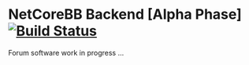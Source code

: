 # NetCoreBB Backend [Alpha Phase] [![Build Status](https://dev.azure.com/NetCoreBB/NetCoreBB%20Backend/_apis/build/status/netcorebb.backend?branchName=master)](https://dev.azure.com/NetCoreBB/NetCoreBB%20Backend/_build/latest?definitionId=1&branchName=master)

Forum software work in progress …
